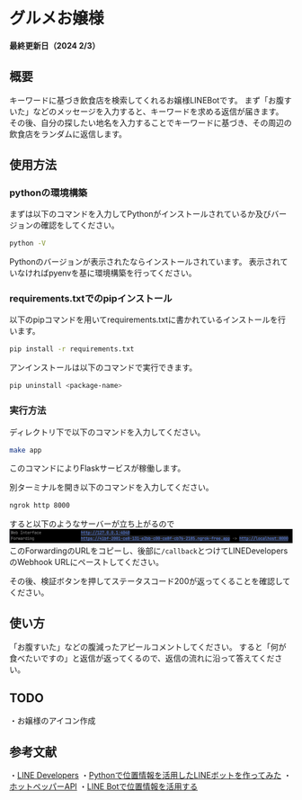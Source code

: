 # グルメお嬢様
#### 最終更新日（2024 2/3）
## 概要
キーワードに基づき飲食店を検索してくれるお嬢様LINEBotです。
まず「お腹すいた」などのメッセージを入力すると、キーワードを求める返信が届きます。
その後、自分の探したい地名を入力することでキーワードに基づき、その周辺の飲食店をランダムに返信します。

## 使用方法
### pythonの環境構築

まずは以下のコマンドを入力してPythonがインストールされているか及びバージョンの確認をしてください。
```bash
python -V
```
Pythonのバージョンが表示されたならインストールされています。
表示されていなければpyenvを基に環境構築を行ってください。

### requirements.txtでのpipインストール
以下のpipコマンドを用いてrequirements.txtに書かれているインストールを行います。
```bash
pip install -r requirements.txt
```
アンインストールは以下のコマンドで実行できます。
```bash
pip uninstall <package-name>
```


### 実行方法
ディレクトリ下で以下のコマンドを入力してください。
```bash
make app
```
このコマンドによりFlaskサービスが稼働します。

別ターミナルを開き以下のコマンドを入力してください。
```bash
ngrok http 8000
```
すると以下のようなサーバーが立ち上がるので
![](image/https.png)
このForwardingのURLをコピーし、後部に```/callback```とつけてLINEDevelopersのWebhook URLにペーストしてください。

その後、検証ボタンを押してステータスコード200が返ってくることを確認してください。

## 使い方
「お腹すいた」などの腹減ったアピールコメントしてください。
すると「何が食べたいですの」と返信が返ってくるので、返信の流れに沿って答えてください。

## TODO
・お嬢様のアイコン作成


## 参考文献
・[LINE Developers](https://developers.line.biz/ja/reference/messaging-api/#messages)
・[Pythonで位置情報を活用したLINEボットを作ってみた](https://qiita.com/kotmats/items/8de977eefcbb6d97ec1d)
・[ホットペッパーAPI](https://webservice.recruit.co.jp/doc/hotpepper/reference.html)
・[LINE Botで位置情報を活用する](https://qiita.com/siganai_poteto/items/c3863ec05a8a6517f167)
